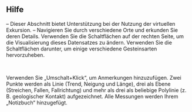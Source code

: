 ## Hilfe
– Dieser Abschnitt bietet Unterstützung bei der Nutzung der virtuellen Exkursion.
– Navigieren Sie durch verschiedene Orte und erkunden Sie deren Details.
Verwenden Sie die Schaltflächen auf der rechten Seite, um die Visualisierung dieses Datensatzes zu ändern. Verwenden Sie die Schaltflächen darunter, um einige verschiedene Gesteinsarten hervorzuheben.

&nbsp;
&nbsp;

Verwenden Sie „Umschalt+Klick“, um Anmerkungen hinzuzufügen. Zwei Punkte werden als Linie (Trend, Neigung und Länge), drei als Ebene (Streichen, Fallen, Fallrichtung) und mehr als drei als beliebige Polylinie (z. B. geologischer Kontakt) aufgezeichnet. Alle Messungen werden Ihrem „Notizbuch“ hinzugefügt.